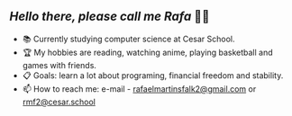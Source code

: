   ## ***Hello there, please call me Rafa*** 👊🏻

- 📚 Currently studying computer science at Cesar School.    
- 🏆 My hobbies are reading, watching anime, playing basketball and games with friends.
- 📋 Goals: learn a lot about programing, financial freedom and stability.
- 📫 How to reach me: e-mail - rafaelmartinsfalk2@gmail.com or rmf2@cesar.school
<!---
falkrafa/falkrafa is a ✨ special ✨ repository because its `README.md` (this file) appears on your GitHub profile.
You can click the Preview link to take a look at your changes.
--->
